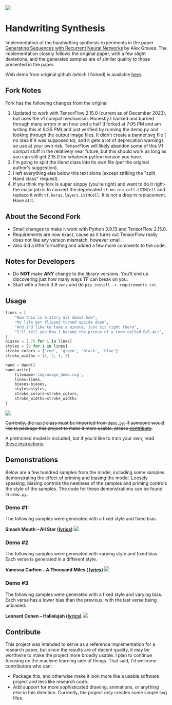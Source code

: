 ![](img/banner.svg)

# Handwriting Synthesis

Implementation of the handwriting synthesis experiments in the paper <a href="https://arxiv.org/abs/1308.0850">
Generating Sequences with Recurrent Neural Networks</a> by Alex Graves. The implementation closely follows the original
paper, with a few slight deviations, and the generated samples are of similar quality to those presented in the paper.

Web demo from original github (which I forked) is available <a href="https://seanvasquez.com/handwriting-generation/">
here</a>.

## Fork Notes

Fork has the following changes from the original

1. Updated to work with TensorFlow 2.15.0 (current as of December 2023), but uses the v1 compat mechanism. Honestly I
   hacked and burned through many errors in an hour and a half (I forked at 7:05 PM and am writing this at 8:35 PM) and
   just verified by running the demo.py and looking through the output image files. It didn't create a banner.svg file (
   no idea if it was supposed to), and it gets a lot of deprecation warnings so use at your own risk. TensorFlow will
   likely abandon some of this V1 compat stuff in the relatively near future, but this should work as long as you can
   still get 2.15.0 for whatever python version you have.
2. I'm going to split the Hand class into its own file (per the original author's suggestion).
3. I left everything else below this text alone (except striking the "split Hand class" request).
4. If you think my fork is super sloppy (you're right) and want to do it right- the major job is to convert the
   deprecated `tf.nn.rnn_cell.LSTMCell` and replace it with `tf.keras.layers.LSTMCell`. It is not a drop in replacement.
   Have at it.

## About the Second Fork

* Small changes to make it work with Python 3.9.13 and TensorFlow 2.15.0.
* Requirements are now exact, cause as it turns out TensorFlow really does not like any version mismatch, however small.
* Also did a little formatting and added a few more comments to the code.

## Notes for Developers

* Do **NOT** make **ANY** change to the library versions. You'll end up discovering just how many ways TF can break on you. 
* Start with a fresh 3.9 `venv` and do `pip install -r requirements.txt`.

## Usage

```python
lines = [
    "Now this is a story all about how",
    "My life got flipped turned upside down",
    "And I'd like to take a minute, just sit right there",
    "I'll tell you how I became the prince of a town called Bel-Air",
]
biases = [.75 for i in lines]
styles = [9 for i in lines]
stroke_colors = ['red', 'green', 'black', 'blue']
stroke_widths = [1, 2, 1, 2]

hand = Hand()
hand.write(
    filename='img/usage_demo.svg',
    lines=lines,
    biases=biases,
    styles=styles,
    stroke_colors=stroke_colors,
    stroke_widths=stroke_widths
)
```

![](img/usage_demo.svg)

~~Currently, the `Hand` class must be imported from `demo.py`. If someone would like to package this project to make it
more usable, please [contribute](#contribute).~~

A pretrained model is included, but if you'd like to train your own,
read <a href='https://github.com/sjvasquez/handwriting-synthesis/tree/master/data/raw'>these instructions</a>.

## Demonstrations

Below are a few hundred samples from the model, including some samples demonstrating the effect of priming and biasing
the model. Loosely speaking, biasing controls the neatness of the samples and priming controls the style of the samples.
The code for these demonstrations can be found in `demo.py`.

### Demo #1:

The following samples were generated with a fixed style and fixed bias.

**Smash Mouth – All Star (<a href="https://www.azlyrics.com/lyrics/smashmouth/allstar.html">lyrics</a>)**
![](img/all_star.svg)

### Demo #2

The following samples were generated with varying style and fixed bias. Each verse is generated in a different style.

**Vanessa Carlton – A Thousand Miles (<a href="https://www.azlyrics.com/lyrics/vanessacarlton/athousandmiles.html">
lyrics</a>)**
![](img/downtown.svg)

### Demo #3

The following samples were generated with a fixed style and varying bias. Each verse has a lower bias than the previous,
with the last verse being unbiased.

**Leonard Cohen – Hallelujah (<a href="https://www.youtube.com/watch?v=dQw4w9WgXcQ">lyrics</a>)**
![](img/give_up.svg)

## Contribute

This project was intended to serve as a reference implementation for a research paper, but since the results are of
decent quality, it may be worthwile to make the project more broadly usable. I plan to continue focusing on the machine
learning side of things. That said, I'd welcome contributors who can:

- Package this, and otherwise make it look more like a usable software project and less like research code.
- Add support for more sophisticated drawing, animations, or anything else in this direction. Currently, the project
  only creates some simple svg files.
